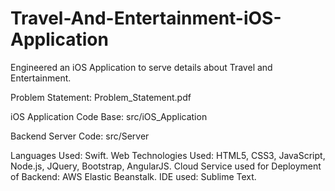 # Travel-And-Entertainment-iOS-Application
Engineered an iOS Application to serve details about Travel and Entertainment.

Problem Statement: Problem_Statement.pdf

iOS Application Code Base: src/iOS_Application

Backend Server Code: src/Server

Languages Used: Swift.
Web Technologies Used: HTML5, CSS3, JavaScript, Node.js, JQuery, Bootstrap, AngularJS.
Cloud Service used for Deployment of Backend: AWS Elastic Beanstalk. 
IDE used: Sublime Text.
